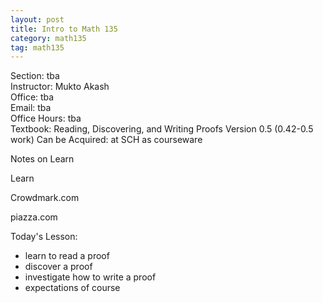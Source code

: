 ```yaml
---
layout: post
title: Intro to Math 135
category: math135
tag: math135
---
```


Section: tba  
Instructor: Mukto Akash    
Office: tba  
Email: tba  
Office Hours: tba  
Textbook: Reading, Discovering, and Writing Proofs Version 0.5 (0.42-0.5 work)
Can be Acquired: at SCH as courseware

Notes on Learn

Learn

Crowdmark.com

piazza.com

Today's Lesson:
- learn to read a proof
- discover a proof
- investigate how to write a proof
- expectations of course
